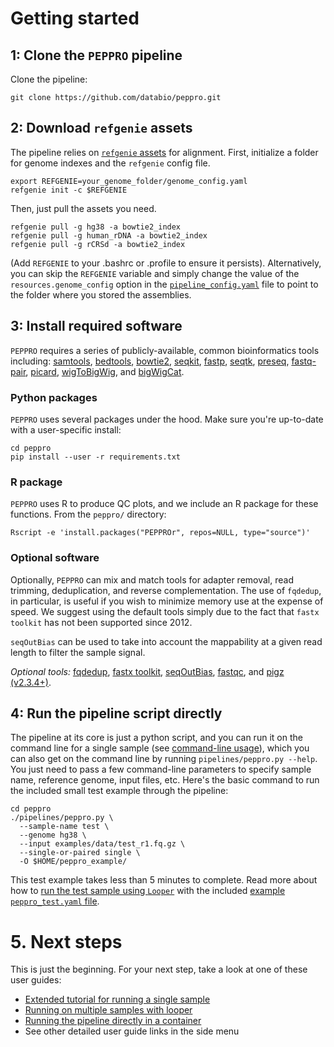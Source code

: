 # Getting started

## 1: Clone the `PEPPRO` pipeline

Clone the pipeline:
```
git clone https://github.com/databio/peppro.git
```
## 2: Download `refgenie` assets

The pipeline relies on [`refgenie` assets](http://refgenie.databio.org/en/dev/install/) for alignment.  First, initialize a folder for genome indexes and the `refgenie` config file.

```console
export REFGENIE=your_genome_folder/genome_config.yaml
refgenie init -c $REFGENIE
```

Then, just pull the assets you need.

```console
refgenie pull -g hg38 -a bowtie2_index
refgenie pull -g human_rDNA -a bowtie2_index
refgenie pull -g rCRSd -a bowtie2_index
```

(Add `REFGENIE` to your .bashrc or .profile to ensure it persists). Alternatively, you can skip the `REFGENIE` variable and simply change the value of the `resources.genome_config` option in the [`pipeline_config.yaml`](https://github.com/databio/peppro/blob/master/pipelines/peppro.yaml) file to point to the folder where you stored the assemblies. 

## 3: Install required software

`PEPPRO` requires a series of publicly-available, common bioinformatics tools including: [samtools](http://www.htslib.org/), [bedtools](https://bedtools.readthedocs.io/en/latest/content/installation.html), [bowtie2](http://bowtie-bio.sourceforge.net/bowtie2/index.shtml), [seqkit](https://bioinf.shenwei.me/seqkit/), [fastp](https://github.com/OpenGene/fastp), [seqtk](https://github.com/lh3/seqtk), [preseq](http://smithlabresearch.org/software/preseq/), [fastq-pair](https://github.com/linsalrob/fastq-pair.git), [picard](http://broadinstitute.github.io/picard/), [wigToBigWig](http://hgdownload.soe.ucsc.edu/admin/exe/), and [bigWigCat](http://hgdownload.soe.ucsc.edu/admin/exe/).

### Python packages

`PEPPRO` uses several packages under the hood. Make sure you're up-to-date with a user-specific install:

```{bash}
cd peppro
pip install --user -r requirements.txt
```

### R package

`PEPPRO` uses R to produce QC plots, and we include an R package for these functions. From the `peppro/` directory:
```console
Rscript -e 'install.packages("PEPPROr", repos=NULL, type="source")'
```

### Optional software

Optionally, `PEPPRO` can mix and match tools for adapter removal, read trimming, deduplication, and reverse complementation.  The use of `fqdedup`, in particular, is useful if you wish to minimize memory use at the expense of speed.  We suggest using the default tools simply due to the fact that `fastx toolkit` has not been supported since 2012.

`seqOutBias` can be used to take into account the mappability at a given read length to filter the sample signal.

*Optional tools:* [fqdedup](https://github.com/guertinlab/fqdedup), [fastx toolkit](http://hannonlab.cshl.edu/fastx_toolkit/), [seqOutBias](https://github.com/guertinlab/seqOutBias), [fastqc](https://www.bioinformatics.babraham.ac.uk/projects/download.html#fastqc), and [pigz (v2.3.4+)](https://zlib.net/pigz/).

## 4: Run the pipeline script directly

The pipeline at its core is just a python script, and you can run it on the command line for a single sample (see [command-line usage](usage)), which you can also get on the command line by running `pipelines/peppro.py --help`. You just need to pass a few command-line parameters to specify sample name, reference genome, input files, etc. Here's the basic command to run the included small test example through the pipeline:

```console
cd peppro
./pipelines/peppro.py \
  --sample-name test \
  --genome hg38 \
  --input examples/data/test_r1.fq.gz \
  --single-or-paired single \
  -O $HOME/peppro_example/
```

This test example takes less than 5 minutes to complete. Read more about how to [run the test sample using `Looper`](howto/use_looper.md) with the included [example `peppro_test.yaml` file](https://github.com/databio/peppro/blob/master/examples/meta/peppro_test.yaml).

# 5. Next steps

This is just the beginning. For your next step, take a look at one of these user guides:

- [Extended tutorial for running a single sample](tutorial.md)
- [Running on multiple samples with looper](howto/use_looper.md)
- [Running the pipeline directly in a container](howto/use_container.md)
- See other detailed user guide links in the side menu
